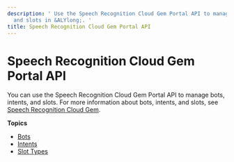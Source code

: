 ```yaml
---
description: ' Use the Speech Recognition Cloud Gem Portal API to manage bots, intents,
  and slots in &ALYlong;. '
title: Speech Recognition Cloud Gem Portal API
---
```

# Speech Recognition Cloud Gem Portal API<a name="cloud-canvas-cloud-gem-speech-recognition-api-cgp"></a>

You can use the Speech Recognition Cloud Gem Portal API to manage bots, intents, and slots\. For more information about bots, intents, and slots, see [Speech Recognition Cloud Gem](/docs/userguide/gems/cloud-canvas/speech-recognition-intro.md)\.

**Topics**
+ [Bots](/docs/userguide/gems/cloud-canvas/speech-recognition-api-bots.md)
+ [Intents](/docs/userguide/gems/cloud-canvas/speech-recognition-api-intents.md)
+ [Slot Types](/docs/userguide/gems/cloud-canvas/speech-recognition-api-slots.md)